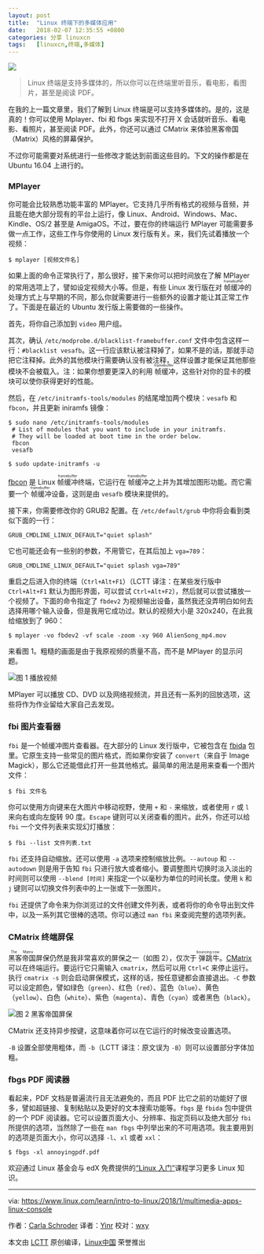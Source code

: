 ```yaml
---
layout: post
title:	"Linux 终端下的多媒体应用"
date:	2018-02-07 12:35:55 +0800 
categories:	分享 linuxcn 
tags:	[linuxcn,终端,多媒体]
---
```



![](/Asserts/Images//attachment/album/201802/07/123559ud6bj12jkjjg2kks.jpg)



> 
> Linux 终端是支持多媒体的，所以你可以在终端里听音乐，看电影，看图片，甚至是阅读 PDF。
> 
> 
> 


在我的上一篇文章里，我们了解到 Linux 终端是可以支持多媒体的。是的，这是真的！你可以使用 Mplayer、fbi 和 fbgs 来实现不打开 X 会话就听音乐、看电影、看照片，甚至阅读 PDF。此外，你还可以通过 CMatrix 来体验黑客帝国（Matrix）风格的屏幕保护。


不过你可能需要对系统进行一些修改才能达到前面这些目的。下文的操作都是在 Ubuntu 16.04 上进行的。


### MPlayer


你可能会比较熟悉功能丰富的 MPlayer。它支持几乎所有格式的视频与音频，并且能在绝大部分现有的平台上运行，像 Linux、Android、Windows、Mac、Kindle、OS/2 甚至是 AmigaOS。不过，要在你的终端运行 MPlayer 可能需要多做一点工作，这些工作与你使用的 Linux 发行版有关。来，我们先试着播放一个视频：



```
$ mplayer [视频文件名]

```

如果上面的命令正常执行了，那么很好，接下来你可以把时间放在了解 MPlayer 的常用选项上了，譬如设定视频大小等。但是，有些 Linux 发行版在对<ruby> 帧缓冲 <rt>  framebuffer </rt></ruby>的处理方式上与早期的不同，那么你就需要进行一些额外的设置才能让其正常工作了。下面是在最近的 Ubuntu 发行版上需要做的一些操作。


首先，将你自己添加到 `video` 用户组。


其次，确认 `/etc/modprobe.d/blacklist-framebuffer.conf` 文件中包含这样一行：`#blacklist vesafb`。这一行应该默认被注释掉了，如果不是的话，那就手动把它注释掉。此外的其他模块行需要确认没有被注释，这样设置才能保证其他那些模块不会被载入。注：如果你想要更深入的利用<ruby> 帧缓冲 <rt>  framebuffer </rt></ruby>，这些针对你的显卡的模块可以使你获得更好的性能。


然后，在 `/etc/initramfs-tools/modules` 的结尾增加两个模块：`vesafb` 和 `fbcon`，并且更新 iniramfs 镜像：



```
$ sudo nano /etc/initramfs-tools/modules
 # List of modules that you want to include in your initramfs.
 # They will be loaded at boot time in the order below.
 fbcon
 vesafb

$ sudo update-initramfs -u

```

[fbcon](https://www.mjmwired.net/kernel/Documentation/fb/fbcon.txt) 是 Linux <ruby> 帧缓冲 <rt>  framebuffer </rt></ruby>终端，它运行在<ruby> 帧缓冲 <rt>  framebuffer </rt></ruby>之上并为其增加图形功能。而它需要一个<ruby> 帧缓冲 <rt>  framebuffer </rt></ruby>设备，这则是由 `vesafb` 模块来提供的。


接下来，你需要修改你的 GRUB2 配置。在 `/etc/default/grub` 中你将会看到类似下面的一行：



```
GRUB_CMDLINE_LINUX_DEFAULT="quiet splash"

```

它也可能还会有一些别的参数，不用管它，在其后加上 `vga=789`：



```
GRUB_CMDLINE_LINUX_DEFAULT="quiet splash vga=789"

```

重启之后进入你的终端（`Ctrl+Alt+F1`）（LCTT 译注：在某些发行版中 `Ctrl+Alt+F1` 默认为图形界面，可以尝试 `Ctrl+Alt+F2`），然后就可以尝试播放一个视频了。下面的命令指定了 `fbdev2` 为视频输出设备，虽然我还没弄明白如何去选择用哪个输入设备，但是我用它成功过。默认的视频大小是 320x240，在此我给缩放到了 960：



```
$ mplayer -vo fbdev2 -vf scale -zoom -xy 960 AlienSong_mp4.mov

```

来看图 1。粗糙的画面是由于我原视频的质量不高，而不是 MPlayer 的显示问题。


![图 1 播放视频](/Asserts/Images//attachment/album/201802/07/123600pmn98my83739ssz8.jpg)


MPlayer 可以播放 CD、DVD 以及网络视频流，并且还有一系列的回放选项，这些将作为作业留给大家自己去发现。


### fbi 图片查看器


`fbi` 是一个帧缓冲图片查看器。在大部分的 Linux 发行版中，它被包含在 [fbida](https://www.kraxel.org/blog/linux/fbida/) 包里。它原生支持一些常见的图片格式，而如果你安装了 `convert`（来自于 Image Magick），那么它还能借此打开一些其他格式。最简单的用法是用来查看一个图片文件：



```
$ fbi 文件名

```

你可以使用方向键来在大图片中移动视野，使用 `+` 和 `-` 来缩放，或者使用 `r` 或 `l` 来向右或向左旋转 90 度。`Escape` 键则可以关闭查看的图片。此外，你还可以给 `fbi` 一个文件列表来实现幻灯播放：



```
$ fbi --list 文件列表.txt

```

`fbi` 还支持自动缩放。还可以使用 `-a` 选项来控制缩放比例。`--autoup` 和 `--autodown` 则是用于告知 `fbi` 只进行放大或者缩小。要调整图片切换时淡入淡出的时间则可以使用 `--blend [时间]` 来指定一个以毫秒为单位的时间长度。使用 `k` 和 `j` 键则可以切换文件列表中的上一张或下一张图片。


`fbi` 还提供了命令来为你浏览过的文件创建文件列表，或者将你的命令导出到文件中，以及一系列其它很棒的选项。你可以通过 `man fbi` 来查阅完整的选项列表。


### CMatrix 终端屏保


<ruby> 黑客帝国 <rt>  The Matrix </rt></ruby>屏保仍然是我非常喜欢的屏保之一（如图 2），仅次于<ruby> 弹跳牛 <rt>  bouncing cow </rt></ruby>。[CMatrix](http://www.asty.org/cmatrix/) 可以在终端运行。要运行它只需输入 `cmatrix`，然后可以用 `Ctrl+C` 来停止运行。执行 `cmatrix -s` 则会启动屏保模式，这样的话，按任意键都会直接退出。`-C` 参数可以设定颜色，譬如绿色（`green`）、红色（`red`）、蓝色（`blue`）、黄色（`yellow`）、白色（`white`）、紫色（`magenta`）、青色（`cyan`）或者黑色（`black`）。


![图 2 黑客帝国屏保](/Asserts/Images//attachment/album/201802/07/123600qxxf0hfncc3tqife.jpg)


CMatrix 还支持异步按键，这意味着你可以在它运行的时候改变设置选项。


`-B` 设置全部使用粗体，而 `-b`（LCTT 译注：原文误为 `-B`）则可以设置部分字体加粗。


### fbgs PDF 阅读器


看起来，PDF 文档是普遍流行且无法避免的，而且 PDF 比它之前的功能好了很多，譬如超链接、复制粘贴以及更好的文本搜索功能等。`fbgs` 是 `fbida` 包中提供的一个 PDF 阅读器。它可以设置页面大小、分辨率、指定页码以及绝大部分 `fbi` 所提供的选项，当然除了一些在 `man fbgs` 中列举出来的不可用选项。我主要用到的选项是页面大小，你可以选择 `-l`、`xl` 或者 `xxl`：



```
$ fbgs -xl annoyingpdf.pdf

```

欢迎通过 Linux 基金会与 edX 免费提供的[“Linux 入门”](https://training.linuxfoundation.org/linux-courses/system-administration-training/introduction-to-linux)课程学习更多 Linux 知识。




---


via: <https://www.linux.com/learn/intro-to-linux/2018/1/multimedia-apps-linux-console>


作者：[Carla Schroder](https://www.linux.com/users/cschroder) 译者：[Yinr](https://github.com/Yinr) 校对：[wxy](https://github.com/wxy)


本文由 [LCTT](https://github.com/LCTT/TranslateProject) 原创编译，[Linux中国](https://linux.cn/) 荣誉推出
